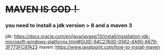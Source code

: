 # ~~MAVEN IS GOD！~~
### you need to install a jdk version > 8 and a maven 3
jdk: https://docs.oracle.com/en/java/javase/13/install/installation-jdk-microsoft-windows-platforms.html#GUID-64C27A0D-0562-4A90-A679-3F773FC97A23
maven: https://www.javatpoint.com/how-to-install-maven